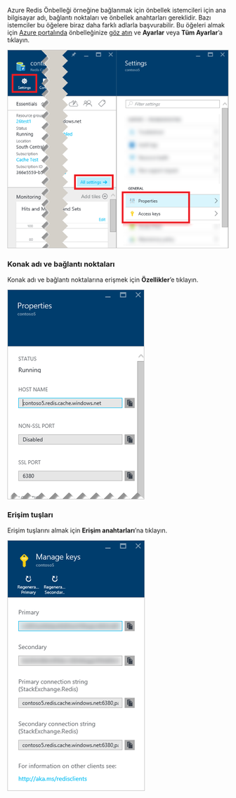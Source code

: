 Azure Redis Önbelleği örneğine bağlanmak için önbellek istemcileri için ana bilgisayar adı, bağlantı noktaları ve önbellek anahtarları gereklidir. Bazı istemciler bu öğelere biraz daha farklı adlarla başvurabilir. Bu öğeleri almak için [Azure portalında](https://portal.azure.com) önbelleğinize [göz atın](../articles/redis-cache/cache-configure.md#configure-redis-cache-settings) ve **Ayarlar** veya **Tüm Ayarlar**’a tıklayın. 

![Redis önbelleği ayarları](media/redis-cache-access-keys/redis-cache-settings.png)

### Konak adı ve bağlantı noktaları
Konak adı ve bağlantı noktalarına erişmek için **Özellikler**’e tıklayın.

![Redis önbelleği özellikleri](media/redis-cache-access-keys/redis-cache-properties.png)

### Erişim tuşları
Erişim tuşlarını almak için **Erişim anahtarları**’na tıklayın.

![Redis önbelleği erişim tuşları](media/redis-cache-access-keys/redis-cache-access-keys.png)

<!--HONumber=Sep16_HO3-->


